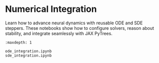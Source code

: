 # Numerical Integration

Learn how to advance neural dynamics with reusable ODE and SDE steppers. These notebooks show how to configure solvers, reason about stability, and integrate seamlessly with JAX PyTrees.

```{toctree}
:maxdepth: 1

ode_integration.ipynb
sde_integration.ipynb
```
